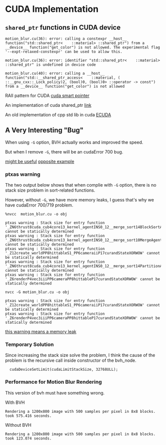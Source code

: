 # CUDA Implementation

## `shared_ptr` functions in CUDA device 

```
motion_blur.cu(36): error: calling a constexpr __host__ function("std::shared_ptr<    ::material> ::shared_ptr") from a __device__ function("get_color") is not allowed. The experimental flag '--expt-relaxed-constexpr' can be used to allow this.

motion_blur.cu(36): error: identifier "std::shared_ptr<    ::material> ::shared_ptr" is undefined in device code

motion_blur.cu(40): error: calling a __host__ function("std::__shared_ptr_access<    ::material, ( ::__gnu_cxx::_Lock_policy)2, (bool)0, (bool)0> ::operator -> const") from a __device__ function("get_color") is not allowed

```

RAII pattern for CUDA [cuda smart pointer](https://stackoverflow.com/questions/16509414/is-there-a-cuda-smart-pointer)

An implementation of cuda shared_ptr [link](https://github.com/roostaiyan/CudaSharedPtr)

An old implementation of cpp std lib in cuda [ECUDA](https://baderlab.github.io/ecuda/)


## A Very Interesting "Bug"

When using `-G` option, BVH actually works and improved the speed.

But when I remove `-G`, there will be an cudaError 700 bug. 

[might be useful](https://forums.developer.nvidia.com/t/different-results-when-using-gpu-debug-option-g/30063/3)
[opposite example](https://stackoverflow.com/questions/14903063/what-is-the-granularity-of-the-cuda-memory-checker)

### ptxas warning

The two output below shows that when complie with `-G` option, there is no stack size problem in sort-related functions.

However, without `-G`, we have more memory leaks, I guess that's why we have cudaError 700/719 problem.

```
%nvcc  motion_blur.cu -o obj

ptxas warning : Stack size for entry function '_ZN6thrust8cuda_cub4core13_kernel_agentINS0_12__merge_sort14BlockSortAgentIPP8hittableS7_lPFbPKS5_S9_ENS_6detail17integral_constantIbLb0EEESE_EEbS7_S7_lS7_S7_SB_EEvT0_T1_T2_T3_T4_T5_T6_' cannot be statically determined
ptxas warning : Stack size for entry function '_ZN6thrust8cuda_cub4core13_kernel_agentINS0_12__merge_sort10MergeAgentIPP8hittableS7_lPFbPKS5_S9_ENS_6detail17integral_constantIbLb0EEEEEbS7_S7_lS7_S7_SB_PllEEvT0_T1_T2_T3_T4_T5_T6_T7_T8_' cannot be statically determined
ptxas warning : Stack size for entry function '_Z12create_worldPP8hittableS1_PP6cameraiiP17curandStateXORWOW' cannot be statically determined
ptxas warning : Stack size for entry function '_ZN6thrust8cuda_cub4core13_kernel_agentINS0_12__merge_sort14PartitionAgentIPP8hittablelPFbPKS5_S9_EEEbS7_S7_lmPlSB_liEEvT0_T1_T2_T3_T4_T5_T6_T7_T8_' cannot be statically determined
ptxas warning : Stack size for entry function '_Z6renderP4vec3iiiPP6cameraPP8hittableP17curandStateXORWOW' cannot be statically determined
```

```
nvcc -G motion_blur.cu -o obj

ptxas warning : Stack size for entry function '_Z12create_worldPP8hittableS1_PP6cameraiiP17curandStateXORWOW' cannot be statically determined
ptxas warning : Stack size for entry function '_Z6renderP4vec3iiiPP6cameraPP8hittableP17curandStateXORWOW' cannot be statically determined
```



[this warning means a memory leak](https://forums.developer.nvidia.com/t/is-it-important-to-fix-this-warning-message-ptxas-warning/79055)

### Temporary Solution

Since increasing the stack size solve the problem, I think the cause of the problem is the recursive call inside constructor of the bvh_node.

```
  cudaDeviceSetLimit(cudaLimitStackSize, 32768ULL);
```

### Performance for Motion Blur Rendering

This version of bvh must have something wrong.

With BVH

```
Rendering a 1200x800 image with 500 samples per pixel in 8x8 blocks.
took 575.416 seconds.
```

Without BVH

```
Rendering a 1200x800 image with 500 samples per pixel in 8x8 blocks.
took 123.074 seconds.
```


